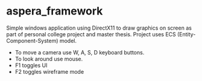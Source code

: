 # aspera_framework
Simple windows application using DirectX11 to draw graphics on screen as part of personal college project and master thesis.
Project uses ECS (Entity-Component-System) model.

- To move a camera use W, A, S, D keyboard buttons.
- To look around use mouse.
- F1 toggles UI
- F2 toggles wireframe mode
